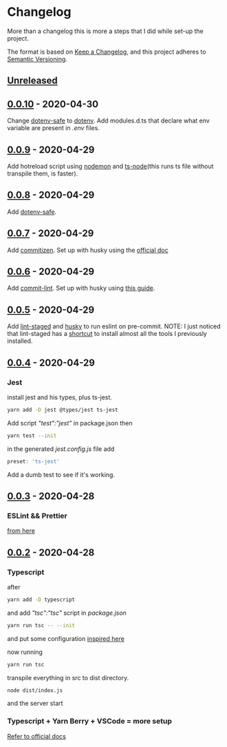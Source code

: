 # Changelog
More than a changelog this is more a steps that I did while set-up the project.

The format is based on [Keep a Changelog](https://keepachangelog.com/en/1.0.0/),
and this project adheres to [Semantic Versioning](https://semver.org/spec/v2.0.0.html).

## [Unreleased]

## [0.0.10] - 2020-04-30
Change [dotenv-safe](https://www.npmjs.com/package/dotenv-safe) to [dotenv](https://www.npmjs.com/package/dotenv).
Add modules.d.ts that declare what env variable are present in _.env_ files.

## [0.0.9] - 2020-04-29
Add hotreload script using [nodemon](https://nodemon.io/) and [ts-node](https://www.npmjs.com/package/ts-node)(this runs ts file without transpile them, is faster).

## [0.0.8] - 2020-04-29
Add [dotenv-safe](https://www.npmjs.com/package/dotenv-safe).

## [0.0.7] - 2020-04-29
Add [commitizen](https://github.com/commitizen/cz-cli).
Set up with husky using the [official doc](https://github.com/commitizen/cz-cli#husky)

## [0.0.6] - 2020-04-29
Add [commit-lint](https://github.com/conventional-changelog/commitlint#config).
Set up with husky using [this guide](https://dev.to/omarfesal/how-to-validate-commit-message-convention-using-commitlint-and-husky-aaa).

## [0.0.5] - 2020-04-29
Add [lint-staged](https://www.npmjs.com/package/lint-staged) and [husky](https://www.npmjs.com/package/husky) to run eslint on pre-commit.
NOTE: I just noticed that lint-staged has a [shortcut](https://www.npmjs.com/package/lint-staged#installation-and-setup) to install almost all the tools I previously installed.

## [0.0.4] - 2020-04-29
### Jest
install jest and his types, plus ts-jest.
```sh
yarn add -D jest @types/jest ts-jest
```
Add script _"test":"jest"_ in package.json then
```sh
yarn test --init
```
in the generated _jest.config.js_ file add 
```js
preset: 'ts-jest'
```
Add a dumb test to see if it's working.

## [0.0.3] - 2020-04-28
### ESLint && Prettier
[from here](https://dev.to/robertcoopercode/using-eslint-and-prettier-in-a-typescript-project-53jb)


## [0.0.2] - 2020-04-28
### Typescript
after
```sh
yarn add -D typescript
```
and add _"tsc":"tsc"_ script in _package.json_

```sh
yarn run tsc -- --init
```
and put some configuration [inspired here](https://developer.okta.com/blog/2018/11/15/node-express-typescript)

now running 
```sh
yarn run tsc
```
transpile everything in src to dist directory.
```sh
node dist/index.js
```
and the server start

### Typescript + Yarn Berry + VSCode = more setup
[Refer to official docs](https://yarnpkg.com/advanced/editor-sdks#vscode)


[Unreleased]: https://github.com/pierluigi-giancola/node-admin/compare/v0.0.10...HEAD
[0.0.10]: https://github.com/pierluigi-giancola/node-admin/compare/v0.0.9...v0.0.10 
[0.0.9]: https://github.com/pierluigi-giancola/node-admin/compare/v0.0.8...v0.0.9
[0.0.8]: https://github.com/pierluigi-giancola/node-admin/compare/v0.0.7...v0.0.8
[0.0.7]: https://github.com/pierluigi-giancola/node-admin/compare/v0.0.6...v0.0.7
[0.0.6]: https://github.com/pierluigi-giancola/node-admin/compare/v0.0.5...v0.0.6
[0.0.5]: https://github.com/pierluigi-giancola/node-admin/compare/v0.0.4...v0.0.5
[0.0.4]: https://github.com/pierluigi-giancola/node-admin/compare/v0.0.3...v0.0.4
[0.0.3]: https://github.com/pierluigi-giancola/node-admin/compare/v0.0.2...v0.0.3
[0.0.2]: https://github.com/pierluigi-giancola/node-admin/releases/tag/v0.0.2